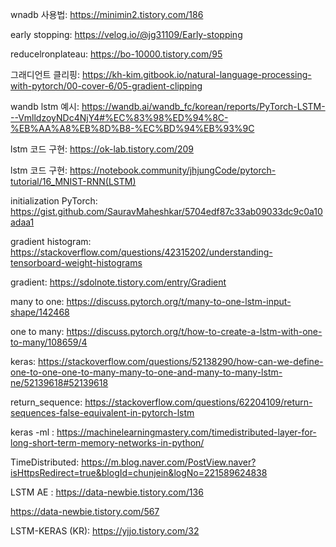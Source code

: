 

wnadb 사용법: https://minimin2.tistory.com/186

early stopping: https://velog.io/@jg31109/Early-stopping

reducelronplateau: https://bo-10000.tistory.com/95

그래디언트 클리핑: https://kh-kim.gitbook.io/natural-language-processing-with-pytorch/00-cover-6/05-gradient-clipping

wandb lstm 예시: https://wandb.ai/wandb_fc/korean/reports/PyTorch-LSTM---VmlldzoyNDc4NjY4#%EC%83%98%ED%94%8C-%EB%AA%A8%EB%8D%B8-%EC%BD%94%EB%93%9C

lstm 코드 구현: https://ok-lab.tistory.com/209

lstm 코드 구현: https://notebook.community/jhjungCode/pytorch-tutorial/16_MNIST-RNN(LSTM)

initialization PyTorch: https://gist.github.com/SauravMaheshkar/5704edf87c33ab09033dc9c0a10adaa1

gradient histogram: https://stackoverflow.com/questions/42315202/understanding-tensorboard-weight-histograms

gradient: https://sdolnote.tistory.com/entry/Gradient

many to one: https://discuss.pytorch.org/t/many-to-one-lstm-input-shape/142468

one to many: https://discuss.pytorch.org/t/how-to-create-a-lstm-with-one-to-many/108659/4

keras: https://stackoverflow.com/questions/52138290/how-can-we-define-one-to-one-one-to-many-many-to-one-and-many-to-many-lstm-ne/52139618#52139618

return_sequence: https://stackoverflow.com/questions/62204109/return-sequences-false-equivalent-in-pytorch-lstm

keras -ml : https://machinelearningmastery.com/timedistributed-layer-for-long-short-term-memory-networks-in-python/

TimeDistributed: https://m.blog.naver.com/PostView.naver?isHttpsRedirect=true&blogId=chunjein&logNo=221589624838

LSTM AE : https://data-newbie.tistory.com/136

https://data-newbie.tistory.com/567

LSTM-KERAS (KR): https://yjjo.tistory.com/32
